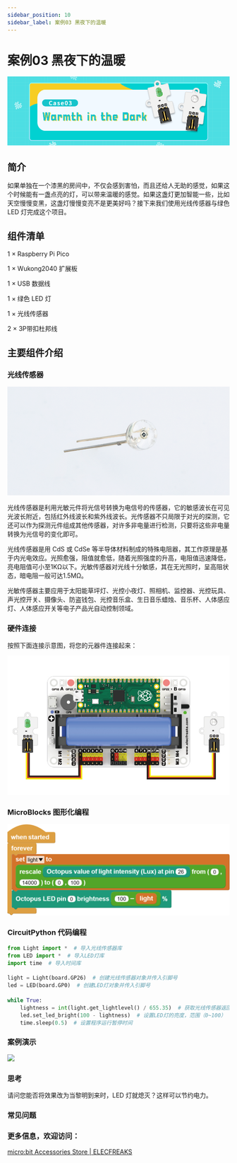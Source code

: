 ```yaml
---
sidebar_position: 10
sidebar_label: 案例03 黑夜下的温暖
---
```


# 案例03 黑夜下的温暖

![](./images/wukong2040-inventors-case03-01.png)

## 简介

如果单独在一个漆黑的房间中，不仅会感到害怕，而且还给人无助的感觉，如果这个时候能有一盏点亮的灯，可以带来温暖的感觉。如果这盏灯更加智能一些，比如天空慢慢变黑，这盏灯慢慢变亮不是更美好吗？接下来我们使用光线传感器与绿色 LED 灯完成这个项目。

## 组件清单

1 × Raspberry Pi Pico

1 × Wukong2040 扩展板

1 × USB 数据线

1 × 绿色 LED 灯

1 × 光线传感器

2 × 3P带扣杜邦线

## 主要组件介绍

### 光线传感器

![](./images/pico-beginner-kit-30.png)

光线传感器是利用光敏元件将光信号转换为电信号的传感器，它的敏感波长在可见光波长附近，包括红外线波长和紫外线波长。光传感器不只局限于对光的探测，它还可以作为探测元件组成其他传感器，对许多非电量进行检测，只要将这些非电量转换为光信号的变化即可。

光线传感器是用 CdS 或 CdSe 等半导体材料制成的特殊电阻器，其工作原理是基于内光电效应。光照愈强，阻值就愈低，随着光照强度的升高，电阻值迅速降低，亮电阻值可小至1KΩ以下。光敏传感器对光线十分敏感，其在无光照时，呈高阻状态，暗电阻一般可达1.5MΩ。

光敏传感器主要应用于太阳能草坪灯、光控小夜灯、照相机、监控器、光控玩具、声光控开关、摄像头、防盗钱包、光控音乐盒、生日音乐蜡烛、音乐杯、人体感应灯、人体感应开关等电子产品光自动控制领域。

### 硬件连接

按照下面连接示意图，将您的元器件连接起来：

![](./images/wukong2040-inventors-case03-05.png)

### MicroBlocks 图形化编程

![](./images/wukong2040-inventors-case03-04.png)

### CircuitPython 代码编程

```python
from Light import *  # 导入光线传感器库
from LED import *  # 导入LED灯库
import time  # 导入时间库

light = Light(board.GP26)  # 创建光线传感器对象并传入引脚号
led = LED(board.GP0)  # 创建LED灯对象并传入引脚号

while True:
    lightness = int(light.get_lightlevel() / 655.35)  # 获取光线传感器返回值并做映射到（0~100），返回值范围（0~65535）
    led.set_led_bright(100 - lightness)  # 设置LED灯的亮度，范围（0~100）
    time.sleep(0.5)  # 设置程序运行暂停时间
```

### 案例演示

![](./images/wukong2040-inventors-kit-case03-06.gif)

### 思考

请问您能否将效果改为当黎明到来时，LED 灯就熄灭？这样可以节约电力。

### 常见问题



### 更多信息，欢迎访问：

[micro:bit Accessories Store | ELECFREAKS](https://www.elecfreaks.com/)
